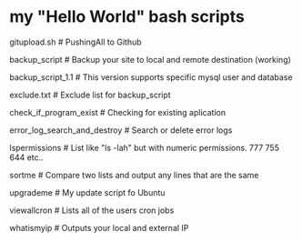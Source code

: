 # my "Hello World" bash scripts 

gitupload.sh  # PushingAll to Github

backup_script # Backup your site to local and remote destination (working)

backup_script_1.1 # This version supports specific mysql user and database 

exclude.txt  # Exclude list for backup_script

check_if_program_exist # Checking for existing aplication

error_log_search_and_destroy # Search or delete error logs

lspermissions # List like "ls -lah" but with numeric permissions. 777 755 644 etc..

sortme # Compare two lists and output any lines that are the same

upgrademe # My update script fo Ubuntu

viewallcron # Lists all of the users cron jobs

whatismyip # Outputs your local and external IP
